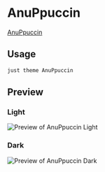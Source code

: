 # AnuPpuccin

[AnuPpuccin](https://github.com/AnubisNekhet)

## Usage

```bash
just theme AnuPpuccin
```

## Preview

### Light

![Preview of AnuPpuccin Light](preview-light.png)

### Dark

![Preview of AnuPpuccin Dark](preview-dark.png)
